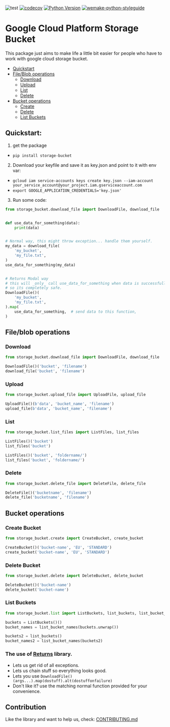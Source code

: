 ![test](https://github.com/thomasborgen/storage-bucket/workflows/test/badge.svg)
[![codecov](https://codecov.io/gh/thomasborgen/storage-bucket/branch/master/graph/badge.svg)](https://codecov.io/gh/thomasborgen/storage-bucket)
[![Python Version](https://img.shields.io/pypi/pyversions/storage-bucket.svg)](https://pypi.org/project/storage-bucket/)
[![wemake-python-styleguide](https://img.shields.io/badge/style-wemake-000000.svg)](https://github.com/wemake-services/wemake-python-styleguide)

# Google Cloud Platform Storage Bucket

This package just aims to make life a little bit easier for people who have to work with google cloud storage bucket.

* [Quickstart](#quickstart)
* [File/Blob operations](#file/blob-operations)
  * [Download](#download)
  * [Upload](#upload)
  * [List](#list)
  * [Delete](#delete)
* [Bucket operations](#bucket-operations)
  * [Create](#create-bucket)
  * [Delete](#delete-bucket)
  * [List Buckets](#list-buckets)


## Quickstart:

1. get the package
  * `pip install storage-bucket`
2. Download your keyfile and save it as key.json and point to it with env var:
  * `gcloud iam service-accounts keys create key.json --iam-account your_service_account@your_project.iam.gserviceaccount.com`
  * `export GOOGLE_APPLICATION_CREDENTIALS='key.json'`
3. Run some code:


```python
from storage_bucket.download_file import DownloadFile, download_file


def use_data_for_something(data):
    print(data)


# Normal way, this might throw exception... handle them yourself.
my_data = download_file(
    'my_bucket',
    'my_file.txt',
)
use_data_for_something(my_data)


# Returns Modal way
# this will _only_ call use_data_for_something when data is successfully downloaded.
# so its completely safe.
DownloadFile()(
    'my_bucket',
    'my_file.txt',
).map(
    use_data_for_something,  # send data to this function,
)

```

## File/blob operations

### Download

```python
from storage_bucket.download_file import DownloadFile, download_file

DownloadFile()('bucket', 'filename')
download_file('bucket', 'filename')
```

### Upload
```python
from storage_bucket.upload_file import UploadFile, upload_file

UploadFile()(b'data', 'bucket_name', 'filename')
upload_file(b'data', 'bucket_name', 'filename')
```

### List
```python
from storage_bucket.list_files import ListFiles, list_files

ListFiles()('bucket')
list_files('bucket')

ListFiles()('bucket', 'foldername/')
list_files('bucket', 'foldername/')
```

### Delete
```python
from storage_bucket.delete_file import DeleteFile, delete_file

DeleteFile()('bucketname', 'filename')
delete_file('bucketname', 'filename')
```

## Bucket operations

### Create Bucket
```python
from storage_bucket.create import CreateBucket, create_bucket

CreateBucket()('bucket-name', 'EU', 'STANDARD')
create_bucket('bucket-name', 'EU', 'STANDARD')

```

### Delete Bucket
```python
from storage_bucket.delete import DeleteBucket, delete_bucket

DeleteBucket()('bucket-name')
delete_bucket('bucket-name')

```

### List Buckets
```python
from storage_bucket.list import ListBuckets, list_buckets, list_bucket_names

buckets = ListBuckets()()
bucket_names = list_bucket_names(buckets.unwrap())

buckets2 = list_buckets()
bucket_names2 = list_bucket_names(buckets2)
```


### The use of [Returns](https://github.com/dry-python/returns) library.
  * Lets us get rid of all exceptions.
  * Lets us chain stuff so everything looks good.
  * Lets you use `DownloadFile()(args...).map(dostuff).alt(dostuffonfailure)`
  * Don't like it? use the matching normal function provided for your convenience.

## Contribution

Like the library and want to help us, check: [CONTRIBUTING.md](https://github.com/thomasborgen/storage-bucket/blob/master/CONTRIBUTING.md)
